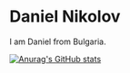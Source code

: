 # Daniel Nikolov

I am Daniel from Bulgaria.

[![Anurag's GitHub stats](https://github-readme-stats.vercel.app/api?username=danikolovv)](https://github.com/anuraghazra/github-readme-stats)
